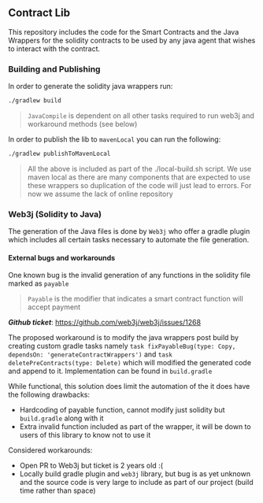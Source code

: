 ## Contract Lib
This repository includes the code for the Smart Contracts and the Java Wrappers for the solidity 
contracts to be used by any java agent that wishes to interact with the contract.

### Building and Publishing
In order to generate the solidity java wrappers run:
```bash
./gradlew build
```
> ``JavaCompile`` is dependent on all other tasks required to run web3j and workaround methods (see below)

In order to publish the lib to ``mavenLocal`` you can run the following:
```bash
./gradlew publishToMavenLocal
```

> All the above is included as part of the ./local-build.sh script. We use maven local as there are many components 
> that are expected to use these wrappers so duplication of the code will just lead to errors. For now we assume the lack 
> of online repository


### Web3j (Solidity to Java)
The generation of the Java files is done by ``Web3j`` who offer a gradle plugin which 
includes all certain tasks necessary to automate the file generation.



#### External bugs and workarounds
One known bug is the invalid generation of any functions in the solidity file 
marked as ``payable``

> ``Payable`` is the modifier that indicates a smart contract function will accept payment

___Github ticket___: https://github.com/web3j/web3j/issues/1268

The proposed workaround is to modify the java wrappers post build by creating custom 
gradle tasks namely ``task fixPayableBug(type: Copy, dependsOn: 'generateContractWrappers')`` and ``task deletePreContracts(type: Delete)`` which will modified the generated code and append to it. Implementation can be found in ``build.gradle``

While functional, this solution does limit the automation of the it does have the following drawbacks:
* Hardcoding of payable function, cannot modify just solidity but ``build.gradle`` along with it
* Extra invalid function included as part of the wrapper, it will be down to users of this library to know not to use it

Considered workarounds: 
* Open PR to Web3j but ticket is 2 years old :(
* Locally build gradle plugin and ``web3j`` library, but bug is as yet unknown and the source code is very large to include as part of our project (build time rather than space)